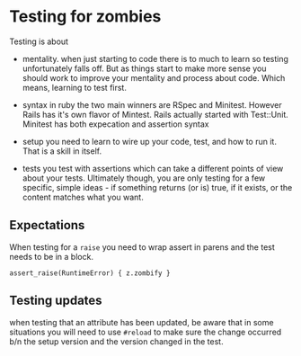 # Testing for zombies

Testing is about 
- mentality. 
when just starting to code there is to much to learn so testing unfortunately falls off. But as things start to make more sense you should work to improve your mentality and process about code. Which means, learning to test first. 

- syntax
in ruby the two main winners are RSpec and Minitest. However Rails has it's own flavor of Mintest. Rails actually started with Test::Unit. Minitest has both expecation and assertion syntax

- setup
you need to learn to wire up your code, test, and how to run it. That is a skill in itself. 

- tests
you test with assertions which can take a different points of view about your tests. Ultimately though, you are only testing for a few specific, simple ideas - if something returns (or is) true, if it exists, or the content matches what you want.



## Expectations

When testing for a `raise` you need to wrap assert in parens and the test needs to be in a block.

    assert_raise(RuntimeError) { z.zombify }

## Testing updates
when testing that an attribute has been updated, be aware that in some situations you will need to use `#reload` to make sure the change occurred b/n the setup version and the version changed in the test.
